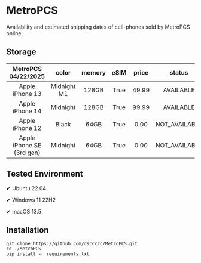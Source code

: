 # MetroPCS
Availability and estimated shipping dates of cell-phones sold by MetroPCS online.
## Storage
|MetroPCS 04/22/2025|color|memory|eSIM|price|status|shipping from|shipping to|
|:--:|:--:|:--:|:--:|:--:|:--:|:--:|:--:|
|Apple iPhone 13|Midnight M1|128GB|True|49.99|AVAILABLE|04/22/2025|04/25/2025|
|Apple iPhone 14|Midnight|128GB|True|99.99|AVAILABLE|04/22/2025|04/25/2025|
|Apple iPhone 12|Black|64GB|True|0.00|NOT_AVAILABLE|04/29/2025|05/05/2025|
|Apple iPhone SE (3rd gen)|Midnight|64GB|True|0.00|NOT_AVAILABLE|04/29/2025|05/05/2025|

## Tested Environment
✔ Ubuntu 22.04

✔ Windows 11 22H2

✔ macOS 13.5
## Installation
```
git clone https://github.com/dsccccc/MetroPCS.git
cd ./MetroPCS
pip install -r requirements.txt
```
